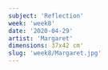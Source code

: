 ```yaml
---
subject: 'Reflection'
week: 'week8'
date: '2020-04-29'
artist: 'Margaret'
dimensions: 37x42 cm'
slug: 'week8/Margaret.jpg'
---
```

